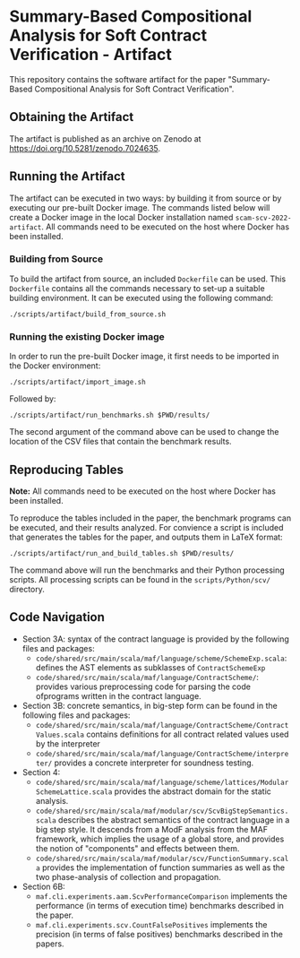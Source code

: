 Summary-Based Compositional Analysis for Soft Contract Verification - Artifact
===============================================================================

This repository contains the software artifact for the paper "Summary-Based Compositional Analysis for Soft Contract Verification".

## Obtaining the Artifact

The artifact is published as an archive on Zenodo at https://doi.org/10.5281/zenodo.7024635.

## Running the Artifact

The artifact can be executed in two ways: by building it from source or by executing our pre-built Docker image.
The commands listed below will create a Docker image in the local Docker installation named `scam-scv-2022-artifact`. All commands need to be executed on the host where Docker has been installed.

### Building from Source

To build the artifact from source, an included `Dockerfile` can be used. This `Dockerfile` contains all the commands necessary to set-up a suitable building environment.
It can be executed using the following command: 

```
./scripts/artifact/build_from_source.sh 
```

### Running the existing Docker image

In order to run the pre-built Docker image, it first needs to be imported in the Docker environment:

```
./scripts/artifact/import_image.sh
```

Followed by:

```
./scripts/artifact/run_benchmarks.sh $PWD/results/
```

The second argument of the command above can be used to change the location of the CSV files that contain the benchmark results.

## Reproducing Tables

**Note:** All commands need to be executed on the host where Docker has been installed.

To reproduce the tables included in the paper, the benchmark programs can be executed, and their results analyzed. 
For convience a script is included that generates the tables for the paper, and outputs them in LaTeX format:

```
./scripts/artifact/run_and_build_tables.sh $PWD/results/
```

The command above will run the benchmarks and their Python processing scripts. All processing scripts can be found in the `scripts/Python/scv/` directory.

## Code Navigation

* Section 3A: syntax of the contract language is provided by the following files and packages:
   - `code/shared/src/main/scala/maf/language/scheme/SchemeExp.scala`: defines the AST elements as subklasses of `ContractSchemeExp`
   - `code/shared/src/main/scala/maf/language/ContractScheme/`: provides various preprocessing code for parsing the code ofprograms written in the contract language.
* Section 3B: concrete semantics, in big-step form can be found in the following files and packages:
   - `code/shared/src/main/scala/maf/language/ContractScheme/ContractValues.scala` contains definitions for all contract related values used by the interpreter 
   - `code/shared/src/main/scala/maf/language/ContractScheme/interpreter/` provides a concrete interpreter for soundness testing.
* Section 4: 
   - `code/shared/src/main/scala/maf/language/scheme/lattices/ModularSchemeLattice.scala` provides the abstract domain for the static analysis.
   - `code/shared/src/main/scala/maf/modular/scv/ScvBigStepSemantics.scala` describes the abstract semantics of the contract language in a big step style. It descends from a ModF analysis from the MAF framework, which implies the usage of a global store, and provides the notion of "components" and effects between them. 
   - `code/shared/src/main/scala/maf/modular/scv/FunctionSummary.scala` provides the implementation of function summaries as well as the two phase-analysis of collection and propagation.
* Section 6B: 
   - `maf.cli.experiments.aam.ScvPerformanceComparison` implements the performance (in terms of execution time) benchmarks described in the paper. 
   - `maf.cli.experiments.scv.CountFalsePositives` implements the precision (in terms of false positives) benchmarks described in the papers.
